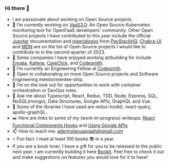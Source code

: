 ### Hi there 👋

- I am passionate about working on Open Source projects.
- 🔭 I’m currently working on [VaaS3.0](https://github.com/oslabs-beta/VaaS): An Open Source Kubernetes monitoring tool for OpenFaaS developers' community. Other Open Source projects I have contributed to this year include the official [Jupyter](https://github.com/jupyterhub/jupyterhub) documentation and [nigerialogos](https://github.com/PaystackHQ/nigerialogos) from [PayStackHQ](https://github.com/PaystackHQ). [Chakra-UI](https://github.com/chakra-ui/chakra-ui) and [MDN](https://github.com/mdn) are on the list of Open Source projects I would like to contribute to in the second quarter of 2023.
- :office: Some companies I have enjoyed working at/building for include [Enyata](https://www.enyata.com/), [Kafene](https://www.linkedin.com/company/kafene/), [CareClick](https://www.linkedin.com/company/careclick-technologies/), and [Codesmith](https://www.codesmith.io/). 
- 🌱 I’m currently an Engineering Fellow at [Codesmith](https://www.codesmith.io/).
- 👯 Open to collaborating on more Open Source projects and Software Engineering mentor/mentee-ship.
- 🤔 I’m on the look out for opportunities to work with container orchestration or DevOps roles.
- 💬 Ask me about Typescript, React, Redux, TDD, Node, Express, SQL, NoSQL(mongo), Data Structures, Google APIs, GraphQL and Vue.
- :wrench: Some of the libraries I have used are redux-toolkit, react-query, apollo-graphQL.
- :black_nib: Here are links to some of my (work-in-progress) writeups: [React Functional Components Hooks](https://medium.com/@ruqayaah_aderinola/react-functional-components-hooks-f6b40a983583) and [Using Google APIs](https://medium.com/@ruqayaah_aderinola/using-google-api-google-calendar-api-as-a-case-study-cfb0b22654a1)
- 📫 How to reach me: aderinolaruqayaah@gmail.com
- ⚡ Fun fact: I read at least 100 books :books: in a year.
- If you are a book lover, I have a gift for you to be released to the public next year. I am currently building it here [BookIt](https://github.com/ruqayaahh/BookIt). Feel free to check it out and make suggestions on features you would love for it to have! 
